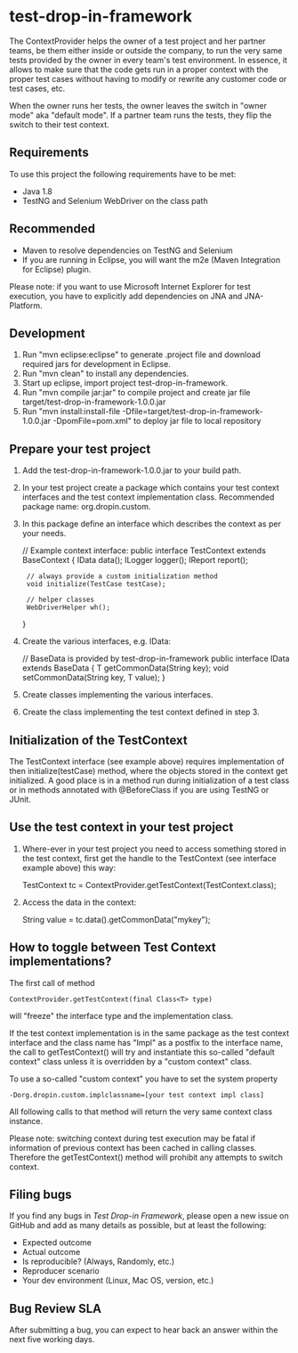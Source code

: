 # test-drop-in-framework
The ContextProvider helps the owner of a test project and her partner teams,
be them either inside or outside the company, to run the very same tests
provided by the owner in every team's test environment. In essence, it allows
to make sure that the code gets run in a proper context with the proper test
cases without having to modify or rewrite any customer code or test cases, etc.

When the owner runs her tests, the owner leaves the switch in "owner mode" aka
"default mode". If a partner team runs the tests, they flip the switch to their
test context.

## Requirements
To use this project the following requirements have to be met:
- Java 1.8
- TestNG and Selenium WebDriver on the class path

## Recommended
- Maven to resolve dependencies on TestNG and Selenium
- If you are running in Eclipse, you will want the m2e (Maven Integration for Eclipse) plugin.

Please note: if you want to use Microsoft Internet Explorer for test execution, you have to
explicitly add dependencies on JNA and JNA-Platform.

## Development
1. Run "mvn eclipse:eclipse" to generate .project file and download required jars for development in Eclipse.
2. Run "mvn clean" to install any dependencies.
3. Start up eclipse, import project test-drop-in-framework.
4. Run "mvn compile jar:jar" to compile project and create jar file target/test-drop-in-framework-1.0.0.jar
5. Run "mvn install:install-file -Dfile=target/test-drop-in-framework-1.0.0.jar -DpomFile=pom.xml" to deploy jar file to local repository

## Prepare your test project
1. Add the test-drop-in-framework-1.0.0.jar to your build path.
2. In your test project create a package which contains your test context interfaces and the test context implementation class.
   Recommended package name: org.dropin.custom.<company-name> 
3. In this package define an interface which describes the context as per your needs.

	// Example context interface:
	public interface TestContext extends BaseContext {
		IData<String> data();
		ILogger logger();
		IReport report();

		// always provide a custom initialization method
		void initialize(TestCase testCase);
	
		// helper classes
		WebDriverHelper wh();
	}

4. Create the various interfaces, e.g. IData:
	
	// BaseData<T> is provided by test-drop-in-framework
	public interface IData<T> extends BaseData<T> {
		T getCommonData(String key);
		void setCommonData(String key, T value);
	}

5. Create classes implementing the various interfaces.
6. Create the class implementing the test context defined in step 3.

## Initialization of the TestContext

The TestContext interface (see example above) requires implementation of then initialize(testCase) method,
where the objects stored in the context get initialized. A good place is in a method run during
initialization of a test class or in methods annotated with @BeforeClass if you are using TestNG or JUnit.  

## Use the test context in your test project
1. Where-ever in your test project you need to access something stored in the test context, first get the handle
   to the TestContext (see interface example above) this way: 

	TestContext tc = ContextProvider.getTestContext(TestContext.class);

2. Access the data in the context:

	String value = tc.data().getCommonData("mykey");

## How to toggle between Test Context implementations?

The first call of method

	ContextProvider.getTestContext(final Class<T> type)

will "freeze" the interface type and the implementation class.

If the test context implementation is in the same package as the test context interface and the class name
has "Impl" as a postfix to the interface name, the call to getTestContext() will try and instantiate this
so-called "default context" class unless it is overridden by a "custom context" class. 

To use a so-called "custom context" you have to set the system property

	-Dorg.dropin.custom.implclassname=[your test context impl class]

All following calls to that method will return the very same context class instance.

Please note: switching context during test execution may be fatal if information of previous context has
been cached in calling classes. Therefore the getTestContext() method will prohibit any attempts to switch
context.

## Filing bugs

If you find any bugs in *Test Drop-in Framework*, please open a new issue on GitHub and add as many details as possible, but at least the following:

- Expected outcome
- Actual outcome
- Is reproducible? (Always, Randomly, etc.)
- Reproducer scenario
- Your dev environment (Linux, Mac OS, version, etc.)

## Bug Review SLA

After submitting a bug, you can expect to hear back an answer within the next five working days.

